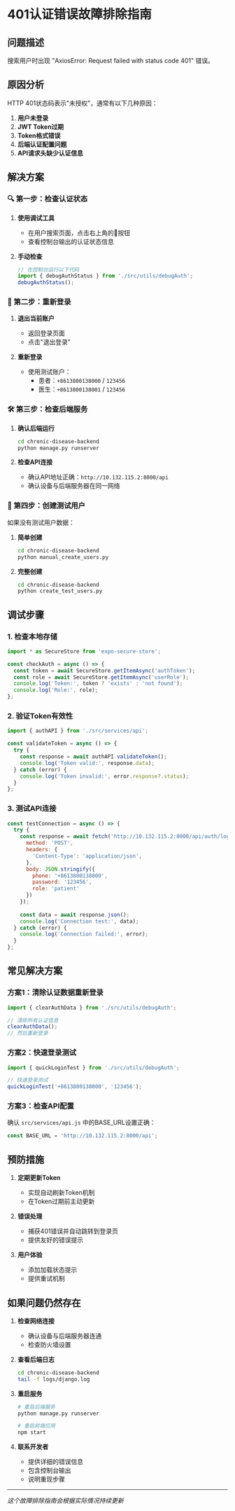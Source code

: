 # 401认证错误故障排除指南

## 问题描述
搜索用户时出现 "AxiosError: Request failed with status code 401" 错误。

## 原因分析
HTTP 401状态码表示"未授权"，通常有以下几种原因：

1. **用户未登录**
2. **JWT Token过期**
3. **Token格式错误**
4. **后端认证配置问题**
5. **API请求头缺少认证信息**

## 解决方案

### 🔍 第一步：检查认证状态

1. **使用调试工具**
   - 在用户搜索页面，点击右上角的🐛按钮
   - 查看控制台输出的认证状态信息

2. **手动检查**
   ```javascript
   // 在控制台运行以下代码
   import { debugAuthStatus } from './src/utils/debugAuth';
   debugAuthStatus();
   ```

### 🔄 第二步：重新登录

1. **退出当前账户**
   - 返回登录页面
   - 点击"退出登录"

2. **重新登录**
   - 使用测试账户：
     - 患者：`+8613800138000` / `123456`
     - 医生：`+8613800138001` / `123456`

### 🛠 第三步：检查后端服务

1. **确认后端运行**
   ```bash
   cd chronic-disease-backend
   python manage.py runserver
   ```

2. **检查API连接**
   - 确认API地址正确：`http://10.132.115.2:8000/api`
   - 确认设备与后端服务器在同一网络

### 🔧 第四步：创建测试用户

如果没有测试用户数据：

1. **简单创建**
   ```bash
   cd chronic-disease-backend
   python manual_create_users.py
   ```

2. **完整创建**
   ```bash
   cd chronic-disease-backend
   python create_test_users.py
   ```

## 调试步骤

### 1. 检查本地存储
```javascript
import * as SecureStore from 'expo-secure-store';

const checkAuth = async () => {
  const token = await SecureStore.getItemAsync('authToken');
  const role = await SecureStore.getItemAsync('userRole');
  console.log('Token:', token ? 'exists' : 'not found');
  console.log('Role:', role);
};
```

### 2. 验证Token有效性
```javascript
import { authAPI } from './src/services/api';

const validateToken = async () => {
  try {
    const response = await authAPI.validateToken();
    console.log('Token valid:', response.data);
  } catch (error) {
    console.log('Token invalid:', error.response?.status);
  }
};
```

### 3. 测试API连接
```javascript
const testConnection = async () => {
  try {
    const response = await fetch('http://10.132.115.2:8000/api/auth/login/', {
      method: 'POST',
      headers: {
        'Content-Type': 'application/json',
      },
      body: JSON.stringify({
        phone: '+8613800138000',
        password: '123456',
        role: 'patient'
      })
    });
    
    const data = await response.json();
    console.log('Connection test:', data);
  } catch (error) {
    console.log('Connection failed:', error);
  }
};
```

## 常见解决方案

### 方案1：清除认证数据重新登录
```javascript
import { clearAuthData } from './src/utils/debugAuth';

// 清除所有认证信息
clearAuthData();
// 然后重新登录
```

### 方案2：快速登录测试
```javascript
import { quickLoginTest } from './src/utils/debugAuth';

// 快速登录测试
quickLoginTest('+8613800138000', '123456');
```

### 方案3：检查API配置
确认 `src/services/api.js` 中的BASE_URL设置正确：
```javascript
const BASE_URL = 'http://10.132.115.2:8000/api';
```

## 预防措施

1. **定期更新Token**
   - 实现自动刷新Token机制
   - 在Token过期前主动更新

2. **错误处理**
   - 捕获401错误并自动跳转到登录页
   - 提供友好的错误提示

3. **用户体验**
   - 添加加载状态提示
   - 提供重试机制

## 如果问题仍然存在

1. **检查网络连接**
   - 确认设备与后端服务器连通
   - 检查防火墙设置

2. **查看后端日志**
   ```bash
   cd chronic-disease-backend
   tail -f logs/django.log
   ```

3. **重启服务**
   ```bash
   # 重启后端服务
   python manage.py runserver
   
   # 重启前端应用
   npm start
   ```

4. **联系开发者**
   - 提供详细的错误信息
   - 包含控制台输出
   - 说明重现步骤

---

*这个故障排除指南会根据实际情况持续更新* 